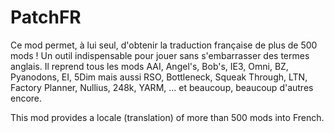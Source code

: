 # PatchFR

Ce mod permet, à lui seul, d'obtenir la traduction française de plus de 500 mods ! Un outil indispensable pour jouer sans s'embarrasser des termes anglais.
Il reprend tous les mods AAI, Angel's, Bob's, IE3, Omni, BZ, Pyanodons, EI, 5Dim mais aussi RSO, Bottleneck, Squeak Through, LTN, Factory Planner, Nullius, 248k, YARM, ... et beaucoup, beaucoup d'autres encore.

This mod provides a locale (translation) of more than 500 mods into French.
